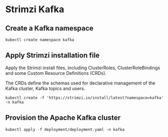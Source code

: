 # Strimzi Kafka


## Create a Kafka namespace
```
kubectl create namespace kafka
```

## Apply Strimzi installation file

Apply the Strimzi install files, including ClusterRoles, ClusterRoleBindings
and some Custom Resource Definitions (CRDs).

The CRDs define the schemas used for declarative management of the Kafka cluster, Kafka topics and users.
```
kubectl create -f 'https://strimzi.io/install/latest?namespace=kafka' -n kafka
```

## Provision the Apache Kafka cluster
```
kubectl apply -f deployment/deployment.yaml -n kafka
```